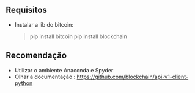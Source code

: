 ## Requisitos
- Instalar a lib do bitcoin:
  > pip install bitcoin
  > pip install blockchain 


## Recomendação

- Utilizar o ambiente Anaconda e Spyder
- Olhar a documentação : https://github.com/blockchain/api-v1-client-python
